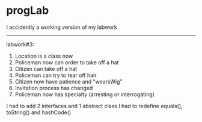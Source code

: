 # progLab
I accidently a working version of my labwork
____________________________________________

labwork#3:
1. Location is a class now
2. Policeman now can order to take off a hat
3. Citizen can take off a hat
4. Policeman can try to tear off hair
5. Citizen now have patience and "wearsWig"
6. Invitation process has changed
7. Policeman now has specialty (arresting or interrogating)

I had to add 2 interfaces and 1 abstract class
I had to redefine equals(), toString() and hashCode()

